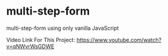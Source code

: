 # multi-step-form
multi-step-form using only vanilla JavaScript


Video Link For This Project: https://www.youtube.com/watch?v=qNWvrWsGDWE
